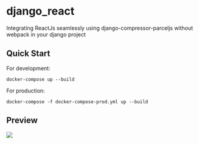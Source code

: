 # django_react
Integrating ReactJs seamlessly using django-compressor-parceljs without webpack in your django project

## Quick Start
For development: 

```docker-compose up --build```


For production:

 ```docker-compose -f docker-compose-prod.yml up --build```


## Preview
<img src="demo_screen.gif">

